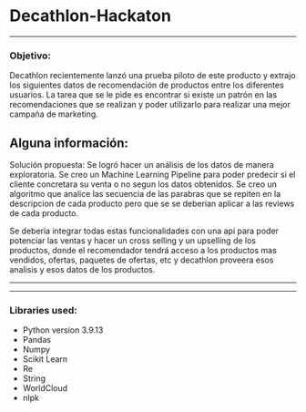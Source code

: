 # Decathlon-Hackaton
___

### Objetivo:

Decathlon recientemente lanzó una prueba piloto de este producto y extrajo los siguientes datos de recomendación de productos entre los diferentes usuarios. La tarea que se le pide es encontrar si existe un patrón en las recomendaciones que se realizan y poder utilizarlo para realizar una mejor campaña de marketing.

## Alguna información:


Solución propuesta:
Se logró hacer un análisis de los datos de manera exploratoria.
Se creo un Machine Learning Pipeline para poder predecir si el cliente concretara su venta o no segun los datos obtenidos.
Se creo un algoritmo que analice las secuencia de las parabras que se repiten en la descripcion de cada producto pero que se se deberian aplicar a las reviews de cada producto.

Se deberia integrar todas estas funcionalidades con una api para poder potenciar las ventas y hacer un cross selling y un upselling de los productos, donde el recomendador tendrá acceso a los productos mas vendidos, ofertas, paquetes de ofertas, etc y decathlon proveera esos analisis y esos datos de los productos. 


___

___


### Libraries used:

- Python version 3.9.13
- Pandas
- Numpy
- Scikit Learn
- Re
- String
- WorldCloud
- nlpk
